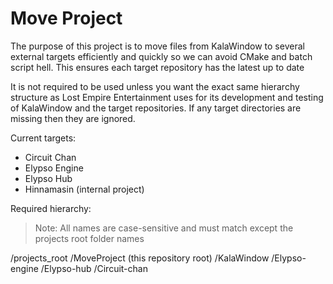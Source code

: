 # Move Project

The purpose of this project is to move files from KalaWindow to several external targets efficiently and quickly so we can avoid CMake and batch script hell. This ensures each target repository has the latest up to date 

It is not required to be used unless you want the exact same hierarchy structure as Lost Empire Entertainment uses for its development and testing of KalaWindow and the target repositories. If any target directories are missing then they are ignored.

Current targets:

- Circuit Chan
- Elypso Engine
- Elypso Hub
- Hinnamasin (internal project)

Required hierarchy:

> Note: All names are case-sensitive and must match except the projects root folder names

/projects_root
	/MoveProject (this repository root)
	/KalaWindow
	/Elypso-engine
	/Elypso-hub
	/Circuit-chan